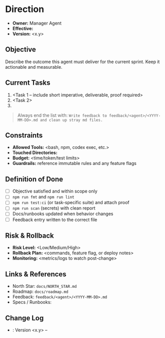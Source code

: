 # <Agent Name> Direction

- **Owner:** Manager Agent
- **Effective:** <YYYY-MM-DD>
- **Version:** <x.y>

## Objective

Describe the outcome this agent must deliver for the current sprint. Keep it actionable and measurable.

## Current Tasks

1. <Task 1 – include short imperative, deliverable, proof required>
2. <Task 2>
3. <Task n>

> Always end the list with: `Write feedback to feedback/<agent>/<YYYY-MM-DD>.md and clean up stray md files.`

## Constraints

- **Allowed Tools:** <bash, npm, codex exec, etc.>
- **Touched Directories:** <list of allowed directories>
- **Budget:** <time/token/test limits>
- **Guardrails:** reference immutable rules and any feature flags

## Definition of Done

- [ ] Objective satisfied and within scope only
- [ ] `npm run fmt` and `npm run lint`
- [ ] `npm run test:ci` (or task-specific suite) and attach proof
- [ ] `npm run scan` (secrets) with clean report
- [ ] Docs/runbooks updated when behavior changes
- [ ] Feedback entry written to the correct file

## Risk & Rollback

- **Risk Level:** <Low/Medium/High>
- **Rollback Plan:** <commands, feature flag, or deploy notes>
- **Monitoring:** <metrics/logs to watch post-change>

## Links & References

- North Star: `docs/NORTH_STAR.md`
- Roadmap: `docs/roadmap.md`
- Feedback: `feedback/<agent>/<YYYY-MM-DD>.md`
- Specs / Runbooks: <add relevant specs>

## Change Log

- <YYYY-MM-DD>: Version <x.y> – <summary of updates>
